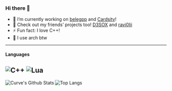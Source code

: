 ### Hi there 👋
- 🔭 I’m currently working on [belegpp](https://github.com/belegpp/) and [Cardsity](https://github.com/Cardsity)!
- 💬 Check out my friends’ projects too! [D3SOX](https://github.com/D3SOX) and [ravi0lii](https://github.com/ravi0lii)
- ⚡ Fun fact: I love C++!
- 📝 I use arch btw
---

#### Languages
![C++](https://img.shields.io/badge/C%2B%2B-00599C?style=for-the-badge&logo=c%2B%2B&logoColor=fff)
![Lua](https://img.shields.io/badge/Lua-2C2D72?style=for-the-badge&logo=lua&logoColor=fff)
---

<p>
  <img align="left" alt="Curve's Github Stats" src="https://github-readme-stats.vercel.app/api?username=Curve&show_icons=true&hide_border=true&theme=dark" />
  <img align="left" alt="Top Langs" src="https://github-readme-stats.vercel.app/api/top-langs/?username=Curve&layout=compact&hide_border=true&theme=dark" />
</p>
